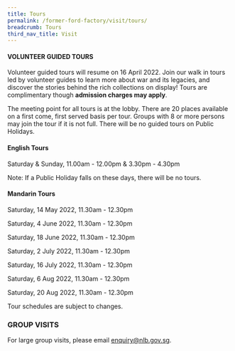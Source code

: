 ```yaml
---
title: Tours
permalink: /former-ford-factory/visit/tours/
breadcrumb: Tours
third_nav_title: Visit
---
```

#### VOLUNTEER GUIDED TOURS

Volunteer guided tours will resume on 16 April 2022.  Join our walk in tours led by volunteer guides to learn more about war and its legacies, and discover the stories behind the rich collections on display!  Tours are complimentary though **admission charges may apply**.

The meeting point for all tours is at the lobby.  There are 20 places available on a first come, first served basis per tour.  Groups with 8 or more persons may join the tour if it is not full.  There will be no guided tours on Public Holidays.  

#### **English Tours**
Saturday & Sunday, 11.00am - 12.00pm & 3.30pm - 4.30pm

Note: If a Public Holiday falls on these days, there will be no tours.

#### **Mandarin Tours**

Saturday, 14 May 2022, 11.30am - 12.30pm

Saturday, 4 June 2022, 11.30am - 12.30pm

Saturday, 18 June 2022, 11.30am - 12.30pm

Saturday, 2 July 2022, 11.30am - 12.30pm

Saturday, 16 July 2022, 11.30am - 12.30pm

Saturday, 6 Aug 2022, 11.30am - 12.30pm

Saturday, 20 Aug 2022, 11.30am - 12.30pm

Tour schedules are subject to changes.


### GROUP VISITS

For large group visits, please email enquiry@nlb.gov.sg.